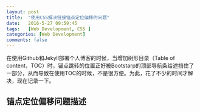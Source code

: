 ```yaml
---
layout: post
title:  "使用CSS解决链接锚点定位偏移的问题"
date:   2016-5-27 09:59:45
tags:	[Web Development, CSS ]
categories: [Web Development]
comments: false
---
```


在使用Github和Jekyll部署个人博客的时候，当增加树形目录（Table of content，TOC）时，锚点跳转的位置正好被Bootstarp的顶部导航条给遮挡住了一部分，从而导致在使用TOC的时候，不是很方便。为此，花了不少的时间才解决，现在记录一下。 

<!-- more -->

## 锚点定位偏移问题描述